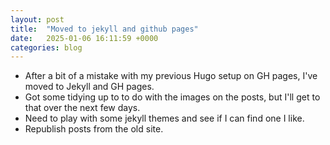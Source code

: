 ```yaml
---
layout: post
title:  "Moved to jekyll and github pages"
date:   2025-01-06 16:11:59 +0000
categories: blog
---
```

- After a bit of a mistake with my previous Hugo setup on GH pages, I've moved to Jekyll and GH pages.
- Got some tidying up to to do with the images on the posts, but I'll get to that over the next few days.
- Need to play with some jekyll themes and see if I can find one I like.
- Republish posts from the old site.
